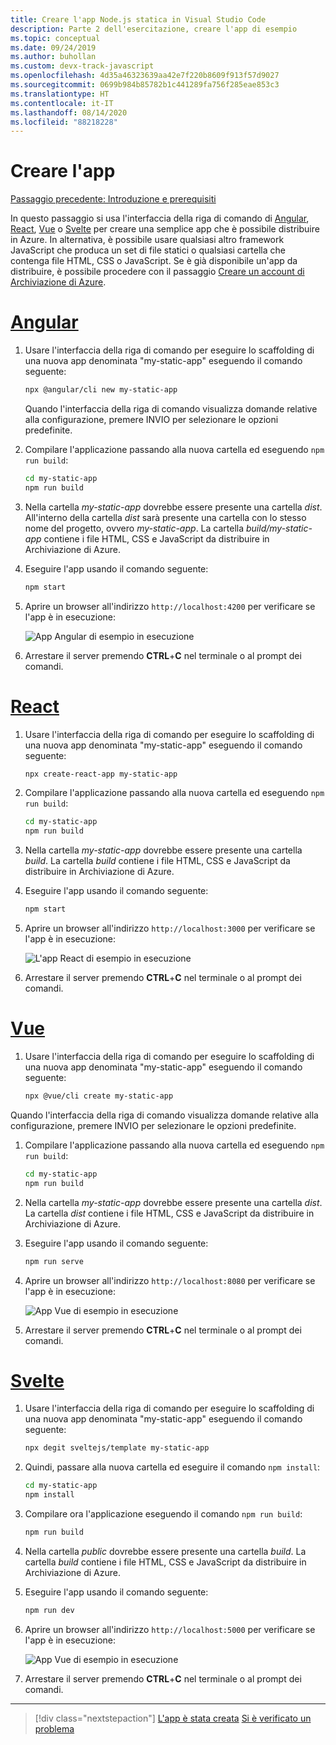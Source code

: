```yaml
---
title: Creare l'app Node.js statica in Visual Studio Code
description: Parte 2 dell'esercitazione, creare l'app di esempio
ms.topic: conceptual
ms.date: 09/24/2019
ms.author: buhollan
ms.custom: devx-track-javascript
ms.openlocfilehash: 4d35a46323639aa42e7f220b8609f913f57d9027
ms.sourcegitcommit: 0699b984b85782b1c441289fa756f285eae853c3
ms.translationtype: HT
ms.contentlocale: it-IT
ms.lasthandoff: 08/14/2020
ms.locfileid: "88218228"
---
```

# <a name="create-the-app"></a>Creare l'app

[Passaggio precedente: Introduzione e prerequisiti](tutorial-vscode-static-website-node-01.md)

In questo passaggio si usa l'interfaccia della riga di comando di [Angular](https://cli.angular.io/), [React](https://github.com/facebook/create-react-app), [Vue](https://cli.vuejs.org/) o [Svelte](https://github.com/sveltejs/template) per creare una semplice app che è possibile distribuire in Azure. In alternativa, è possibile usare qualsiasi altro framework JavaScript che produca un set di file statici o qualsiasi cartella che contenga file HTML, CSS o JavaScript. Se è già disponibile un'app da distribuire, è possibile procedere con il passaggio [Creare un account di Archiviazione di Azure](tutorial-vscode-static-website-node-03.md).

# <a name="angular"></a>[Angular](#tab/angular)

1. Usare l'interfaccia della riga di comando per eseguire lo scaffolding di una nuova app denominata "my-static-app" eseguendo il comando seguente:

    ```bash
    npx @angular/cli new my-static-app
    ```

    Quando l'interfaccia della riga di comando visualizza domande relative alla configurazione, premere INVIO per selezionare le opzioni predefinite.

1. Compilare l'applicazione passando alla nuova cartella ed eseguendo `npm run build`:

    ```bash
    cd my-static-app
    npm run build
    ```

1. Nella cartella _my-static-app_ dovrebbe essere presente una cartella _dist_. All'interno della cartella _dist_ sarà presente una cartella con lo stesso nome del progetto, ovvero _my-static-app_. La cartella _build/my-static-app_ contiene i file HTML, CSS e JavaScript da distribuire in Archiviazione di Azure.

1. Eseguire l'app usando il comando seguente:

    ```bash
    npm start
    ```

1. Aprire un browser all'indirizzo `http://localhost:4200` per verificare se l'app è in esecuzione:

    ![App Angular di esempio in esecuzione](media/static-website/local-app-angular.png)

1. Arrestare il server premendo **CTRL**+**C** nel terminale o al prompt dei comandi.

# <a name="react"></a>[React](#tab/react)

1. Usare l'interfaccia della riga di comando per eseguire lo scaffolding di una nuova app denominata "my-static-app" eseguendo il comando seguente:

    ```bash
    npx create-react-app my-static-app
    ```

1. Compilare l'applicazione passando alla nuova cartella ed eseguendo `npm run build`:

    ```bash
    cd my-static-app
    npm run build
    ```

1. Nella cartella _my-static-app_ dovrebbe essere presente una cartella _build_. La cartella _build_ contiene i file HTML, CSS e JavaScript da distribuire in Archiviazione di Azure.

1. Eseguire l'app usando il comando seguente:

    ```bash
    npm start
    ```

1. Aprire un browser all'indirizzo `http://localhost:3000` per verificare se l'app è in esecuzione:

    ![L'app React di esempio in esecuzione](media/static-website/local-app-react.png)

1. Arrestare il server premendo **CTRL**+**C** nel terminale o al prompt dei comandi.

# <a name="vue"></a>[Vue](#tab/vue)

1. Usare l'interfaccia della riga di comando per eseguire lo scaffolding di una nuova app denominata "my-static-app" eseguendo il comando seguente:

    ```bash
    npx @vue/cli create my-static-app
    ```

Quando l'interfaccia della riga di comando visualizza domande relative alla configurazione, premere INVIO per selezionare le opzioni predefinite.

1. Compilare l'applicazione passando alla nuova cartella ed eseguendo `npm run build`:

    ```bash
    cd my-static-app
    npm run build
    ```

1. Nella cartella _my-static-app_ dovrebbe essere presente una cartella _dist_. La cartella _dist_ contiene i file HTML, CSS e JavaScript da distribuire in Archiviazione di Azure.

1. Eseguire l'app usando il comando seguente:

     ```bash
     npm run serve
     ```

1. Aprire un browser all'indirizzo `http://localhost:8080` per verificare se l'app è in esecuzione:

    ![App Vue di esempio in esecuzione](media/static-website/local-app-vue.png)

1. Arrestare il server premendo **CTRL**+**C** nel terminale o al prompt dei comandi.

# <a name="svelte"></a>[Svelte](#tab/svelte)

1. Usare l'interfaccia della riga di comando per eseguire lo scaffolding di una nuova app denominata "my-static-app" eseguendo il comando seguente:

    ```bash
    npx degit sveltejs/template my-static-app
    ```

1. Quindi, passare alla nuova cartella ed eseguire il comando `npm install`:

    ```bash
    cd my-static-app
    npm install
    ```

1. Compilare ora l'applicazione eseguendo il comando `npm run build`:

    ```bash
    npm run build
    ```

1. Nella cartella _public_ dovrebbe essere presente una cartella _build_. La cartella _build_ contiene i file HTML, CSS e JavaScript da distribuire in Archiviazione di Azure.

1. Eseguire l'app usando il comando seguente:

     ```bash
     npm run dev
     ```

1. Aprire un browser all'indirizzo `http://localhost:5000` per verificare se l'app è in esecuzione:

    ![App Vue di esempio in esecuzione](media/static-website/local-app-svelte.png)

1. Arrestare il server premendo **CTRL**+**C** nel terminale o al prompt dei comandi.

---

> [!div class="nextstepaction"]
> [L'app è stata creata](tutorial-vscode-static-website-node-03.md) [Si è verificato un problema](https://www.research.net/r/PWZWZ52?tutorial=node-deployment-staticwebsite&step=create-app)
